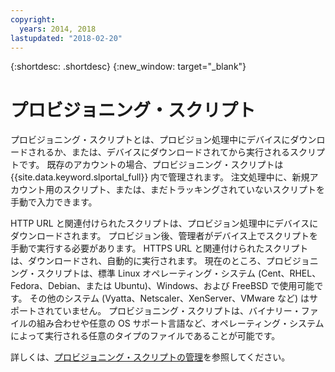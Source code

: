 ```yaml
---
copyright:
  years: 2014, 2018
lastupdated: "2018-02-20"
---
```


{:shortdesc: .shortdesc}
{:new_window: target="_blank"}

# プロビジョニング・スクリプト

プロビジョニング・スクリプトとは、プロビジョン処理中にデバイスにダウンロードされるか、または、デバイスにダウンロードされてから実行されるスクリプトです。 既存のアカウントの場合、プロビジョニング・スクリプトは {{site.data.keyword.slportal_full}} 内で管理されます。 注文処理中に、新規アカウント用のスクリプト、または、まだトラッキングされていないスクリプトを手動で入力できます。

HTTP URL と関連付けられたスクリプトは、プロビジョン処理中にデバイスにダウンロードされます。 プロビジョン後、管理者がデバイス上でスクリプトを手動で実行する必要があります。 HTTPS URL と関連付けられたスクリプトは、ダウンロードされ、自動的に実行されます。 現在のところ、プロビジョニング・スクリプトは、標準 Linux オペレーティング・システム (Cent、RHEL、Fedora、Debian、または Ubuntu)、Windows、および FreeBSD で使用可能です。 その他のシステム (Vyatta、Netscaler、XenServer、VMware など) はサポートされていません。 プロビジョニング・スクリプトは、バイナリー・ファイルの組み合わせや任意の OS サポート言語など、オペレーティング・システムによって実行される任意のタイプのファイルであることが可能です。

詳しくは、[プロビジョニング・スクリプトの管理](add-provisioning-script.html)を参照してください。

